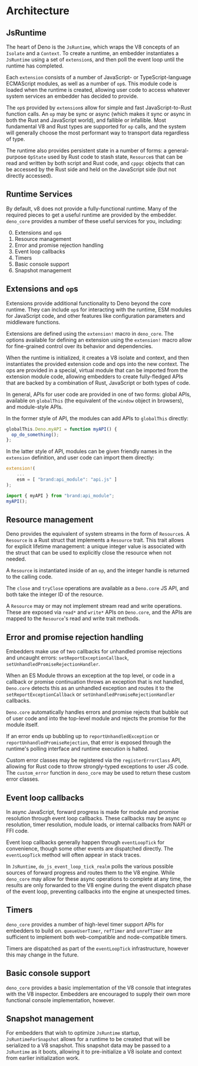 # Architecture

## JsRuntime

The heart of Deno is the `JsRuntime`, which wraps the V8 concepts of an
`Isolate` and a `Context`. To create a runtime, an embedder instantiates a
`JsRuntime` using a set of `extension`s, and then poll the event loop until the
runtime has completed.

Each `extension` consists of a number of JavaScript- or TypeScript-language
ECMAScript modules, as well as a number of `op`s. This module code is loaded
when the runtime is created, allowing user code to access whatever system
services an embedder has decided to provide.

The `op`s provided by `extension`s allow for simple and fast JavaScript-to-Rust
function calls. An `op` may be sync or async (which makes it sync or async in
both the Rust and JavaScript world), and fallible or infallible. Most
fundamental V8 and Rust types are supported for `op` calls, and the system will
generally choose the most performant way to transport data regardless of type.

The runtime also provides persistent state in a number of forms: a
general-purpose `OpState` used by Rust code to stash state, `Resource`s that can
be read and written by both script and Rust code, and `cppgc` objects that can
be accessed by the Rust side and held on the JavaScript side (but not directly
accessed).

## Runtime Services

By default, v8 does not provide a fully-functional runtime. Many of the required
pieces to get a useful runtime are provided by the embedder. `deno_core`
provides a number of these useful services for you, including:

0. Extensions and `op`s
1. Resource management
2. Error and promise rejection handling
3. Event loop callbacks
4. Timers
5. Basic console support
6. Snapshot management

## Extensions and `op`s

Extensions provide additional functionality to Deno beyond the core runtime.
They can include `op`s for interacting with the runtime, ESM modules for
JavaScript code, and other features like configuration parameters and middleware
functions.

Extensions are defined using the `extension!` macro in `deno_core`. The options
available for defining an extension using the `extension!` macro allow for
fine-grained control over its behavior and dependencies.

When the runtime is initialized, it creates a V8 isolate and context, and then
instantiates the provided extension code and ops into the new context. The ops
are provided in a special, virtual module that can be imported from the
extension module code, allowing embedders to create fully-fledged APIs that are
backed by a combination of Rust, JavaScript or both types of code.

In general, APIs for user code are provided in one of two forms: global APIs,
available on `globalThis` (the equivalent of the `window` object in browsers),
and module-style APIs.

In the former style of API, the modules can add APIs to `globalThis` directly:

```ts
globalThis.Deno.myAPI = function myAPI() {
  op_do_something();
};
```

In the latter style of API, modules can be given friendly names in the
`extension` definition, and user code can import them directly:

```rust
extension!(
    ...
    esm = [ "brand:api_module": "api.js" ]
);
```

```ts
import { myAPI } from "brand:api_module";
myAPI();
```

## Resource management

Deno provides the equivalent of system streams in the form of `Resource`s. A
`Resource` is a Rust struct that implements a `Resource` trait. This trait
allows for explicit lifetime management: a unique integer value is associated
with the struct that can be used to explicitly close the resource when not
needed.

A `Resource` is instantiated inside of an `op`, and the integer handle is
returned to the calling code.

The `close` and `tryClose` operations are available as a `Deno.core` JS API, and
both take the integer ID of the resource.

A `Resource` may or may not implement stream read and write operations. These
are exposed via `read*` and `write*` APIs on `Deno.core`, and the APIs are
mapped to the `Resource`'s read and write trait methods.

## Error and promise rejection handling

Embedders make use of two callbacks for unhandled promise rejections and
uncaught errors: `setReportExceptionCallback`,
`setUnhandledPromiseRejectionHandler`.

When an ES Module throws an exception at the top level, or code in a callback or
promise continuation throws an exception that is not handled, `Deno.core`
detects this as an unhandled exception and routes it to the
`setReportExceptionCallback` or `setUnhandledPromiseRejectionHandler` callbacks.

`Deno.core` automatically handles errors and promise rejects that bubble out of
user code and into the top-level module and rejects the promise for the module
itself.

If an error ends up bubbling up to `reportUnhandledException` or
`reportUnhandledPromiseRejection`, that error is exposed through the runtime's
polling interface and runtime execution is halted.

Custom error classes may be registered via the `registerErrorClass` API,
allowing for Rust code to throw strongly-typed exceptions to user JS code. The
`custom_error` function in `deno_core` may be used to return these custom error
classes.

## Event loop callbacks

In async JavaScript, forward progress is made for module and promise resolution
through event loop callbacks. These callbacks may be async `op` resolution,
timer resolution, module loads, or internal callbacks from NAPI or FFI code.

Event loop callbacks generally happen through `eventLoopTick` for convenience,
though some other events are dispatched directly. The `eventLoopTick` method
will often appear in stack traces.

In `JsRuntime`, `do_js_event_loop_tick_realm` polls the various possible sources
of forward progress and routes them to the V8 engine. While `deno_core` may
allow for these async operations to complete at any time, the results are only
forwarded to the V8 engine during the event dispatch phase of the event loop,
preventing callbacks into the engine at unexpected times.

## Timers

`deno_core` provides a number of high-level timer support APIs for embedders to
build on. `queueUserTimer`, `refTimer` and `unrefTimer` are sufficient to
implement both web-compatible and node-compatible timers.

Timers are dispatched as part of the `eventLoopTick` infrastructure, however
this may change in the future.

## Basic console support

`deno_core` provides a basic implementation of the V8 console that integrates
with the V8 inspector. Embedders are encouraged to supply their own more
functional console implementation, however.

## Snapshot management

For embedders that wish to optimize `JsRuntime` startup, `JsRuntimeForSnapshot`
allows for a runtime to be created that will be serialized to a V8 snapshot.
This snapshot data may be passed to a `JsRuntime` as it boots, allowing it to
pre-initialize a V8 isolate and context from earlier initialization work.
